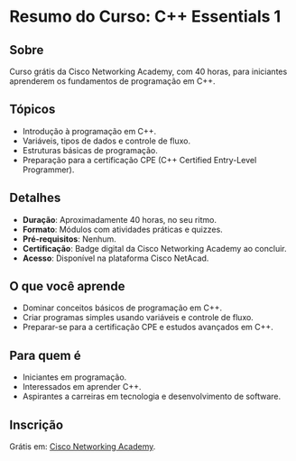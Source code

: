 # Resumo do Curso: C++ Essentials 1

## Sobre
Curso grátis da Cisco Networking Academy, com 40 horas, para iniciantes aprenderem os fundamentos de programação em C++.

## Tópicos
- Introdução à programação em C++.
- Variáveis, tipos de dados e controle de fluxo.
- Estruturas básicas de programação.
- Preparação para a certificação CPE (C++ Certified Entry-Level Programmer).

## Detalhes
- **Duração**: Aproximadamente 40 horas, no seu ritmo.
- **Formato**: Módulos com atividades práticas e quizzes.
- **Pré-requisitos**: Nenhum.
- **Certificação**: Badge digital da Cisco Networking Academy ao concluir.
- **Acesso**: Disponível na plataforma Cisco NetAcad.

## O que você aprende
- Dominar conceitos básicos de programação em C++.
- Criar programas simples usando variáveis e controle de fluxo.
- Preparar-se para a certificação CPE e estudos avançados em C++.

## Para quem é
- Iniciantes em programação.
- Interessados em aprender C++.
- Aspirantes a carreiras em tecnologia e desenvolvimento de software.

## Inscrição
Grátis em: [Cisco Networking Academy](https://www.netacad.com/courses/c-plus-plus-essentials-1?courseLang=en-US).